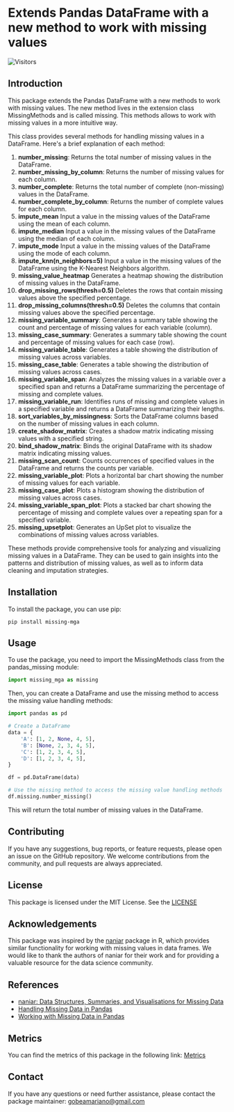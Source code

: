 # Extends Pandas DataFrame with a new method to work with missing values

![Visitors](https://api.visitorbadge.io/api/visitors?path=https%3A%2F%2Fgithub.com%2FMgobeaalcoba%2Fethical_hacking_pentesting_python&label=Visitors&countColor=%23263759)

## Introduction

This package extends the Pandas DataFrame with a new methods to work with missing values. The new method lives in the extension class MissingMethods and is called missing. This methods allows to work with missing values in a more intuitive way.

This class provides several methods for handling missing values in a DataFrame. Here's a brief explanation of each method:

1. **number_missing**: Returns the total number of missing values in the DataFrame.
2. **number_missing_by_column**: Returns the number of missing values for each column.
3. **number_complete**: Returns the total number of complete (non-missing) values in the DataFrame.
4. **number_complete_by_column**: Returns the number of complete values for each column.
5. **impute_mean** Input a value in the missing values of the DataFrame using the mean of each column.
6. **impute_median** Input a value in the missing values of the DataFrame using the median of each column.
7. **impute_mode** Input a value in the missing values of the DataFrame using the mode of each column.
8. **impute_knn(n_neighbors=5)** Input a value in the missing values of the DataFrame using the K-Nearest Neighbors algorithm.
9. **missing_value_heatmap** Generates a heatmap showing the distribution of missing values in the DataFrame.
10. **drop_missing_rows(thresh=0.5)** Deletes the rows that contain missing values above the specified percentage.
11. **drop_missing_columns(thresh=0.5)** Deletes the columns that contain missing values above the specified percentage.
12. **missing_variable_summary**: Generates a summary table showing the count and percentage of missing values for each variable (column).
13. **missing_case_summary**: Generates a summary table showing the count and percentage of missing values for each case (row).
14. **missing_variable_table**: Generates a table showing the distribution of missing values across variables.
15. **missing_case_table**: Generates a table showing the distribution of missing values across cases.
16. **missing_variable_span**: Analyzes the missing values in a variable over a specified span and returns a DataFrame summarizing the percentage of missing and complete values.
17. **missing_variable_run**: Identifies runs of missing and complete values in a specified variable and returns a DataFrame summarizing their lengths.
18. **sort_variables_by_missingness**: Sorts the DataFrame columns based on the number of missing values in each column.
19. **create_shadow_matrix**: Creates a shadow matrix indicating missing values with a specified string.
20. **bind_shadow_matrix**: Binds the original DataFrame with its shadow matrix indicating missing values.
21. **missing_scan_count**: Counts occurrences of specified values in the DataFrame and returns the counts per variable.
22. **missing_variable_plot**: Plots a horizontal bar chart showing the number of missing values for each variable.
23. **missing_case_plot**: Plots a histogram showing the distribution of missing values across cases.
24. **missing_variable_span_plot**: Plots a stacked bar chart showing the percentage of missing and complete values over a repeating span for a specified variable.
25. **missing_upsetplot**: Generates an UpSet plot to visualize the combinations of missing values across variables.

These methods provide comprehensive tools for analyzing and visualizing missing values in a DataFrame. They can be used to gain insights into the patterns and distribution of missing values, as well as to inform data cleaning and imputation strategies.

## Installation

To install the package, you can use pip:

```shell
pip install missing-mga
```

## Usage

To use the package, you need to import the MissingMethods class from the pandas_missing module:

```python
import missing_mga as missing
```

Then, you can create a DataFrame and use the missing method to access the missing value handling methods:

```python
import pandas as pd

# Create a DataFrame
data = {
    'A': [1, 2, None, 4, 5],
    'B': [None, 2, 3, 4, 5],
    'C': [1, 2, 3, 4, 5],
    'D': [1, 2, 3, 4, 5],    
}

df = pd.DataFrame(data)

# Use the missing method to access the missing value handling methods
df.missing.number_missing()
```

This will return the total number of missing values in the DataFrame.

## Contributing

If you have any suggestions, bug reports, or feature requests, please open an issue on the GitHub repository. We welcome contributions from the community, and pull requests are always appreciated.

## License

This package is licensed under the MIT License. See the [LICENSE]()

## Acknowledgements

This package was inspired by the [naniar](https://naniar.njtierney.com/) package in R, which provides similar functionality for working with missing values in data frames. We would like to thank the authors of naniar for their work and for providing a valuable resource for the data science community.

## References

- [naniar: Data Structures, Summaries, and Visualisations for Missing Data](https://naniar.njtierney.com/)
- [Handling Missing Data in Pandas](https://towardsdatascience.com/handling-missing-data-in-pandas-ba0b2ee0f4e4)
- [Working with Missing Data in Pandas](https://pandas.pydata.org/pandas-docs/stable/user_guide/missing_data.html)

## Metrics

You can find the metrics of this package in the following link: [Metrics](https://lookerstudio.google.com/s/m-3EH05N9W8)

## Contact

If you have any questions or need further assistance, please contact the package maintainer: gobeamariano@gmail.com
